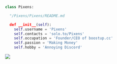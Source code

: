 ```py
class Pixens:

  "/Pixens/Pixens/README.md

  def __init__(self):
    self.username = 'Pixens'
    self.contacts = 'solo.to/Pixens'
    self.occupation = 'Founder/CEO of boostup.cc'
    self.passion = 'Making Money'
    self.hobby = 'Annoying Discord'

```

 <img src="https://komarev.com/ghpvc/?username=Pixens&style=flat-square&color=cf6757" />

